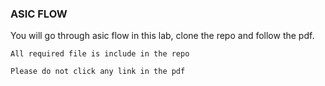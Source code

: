 ### ASIC FLOW ###
You will go through asic flow in this lab, clone the repo and follow the pdf.


`All required file is include in the repo`

`Please do not click any link in the pdf`